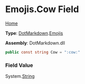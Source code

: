 # Emojis\.Cow Field

[Home](../../../README.md)

**Type**: [DotMarkdown](../../README.md)\.[Emojis](../README.md)

**Assembly**: DotMarkdown\.dll

```csharp
public const string Cow = ":cow:"
```

### Field Value

System\.[String](https://docs.microsoft.com/en-us/dotnet/api/system.string)